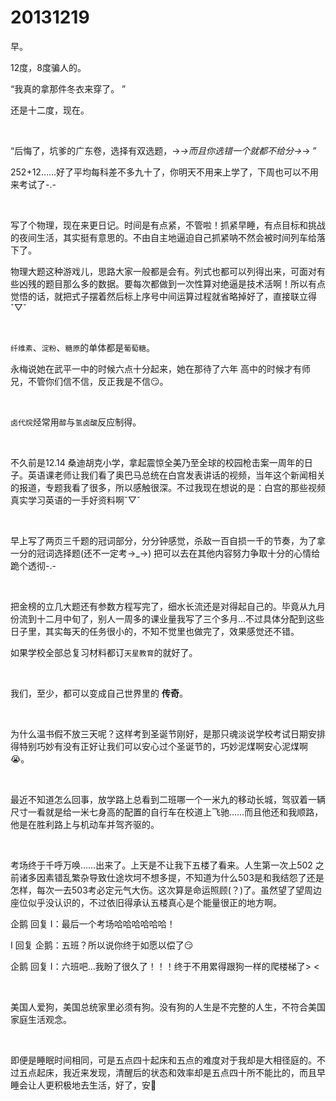 # 20131219

早。

12度，8度骗人的。

“我真的拿那件冬衣来穿了。 ”

还是十二度，现在。

<br/>

“后悔了，坑爹的广东卷，选择有双选题，→_→而且你选错一个就都不给分→_→ ”

252+12……好了平均每科差不多九十了，你明天不用来上学了，下周也可以不用来考试了-.-

<br/>

写了个物理，现在来更日记。时间是有点紧，不管啦！抓紧早睡，有点目标和挑战的夜间生活，其实挺有意思的。不由自主地逼迫自己抓紧呐不然会被时间列车给落下了。

物理大题这种游戏儿，思路大家一般都是会有。列式也都可以列得出来，可面对有些凶残的题目那么多的数据。要每次都做到一次性算对绝逼是技术活啊！所以有点觉悟的话，就把式子摆着然后标上序号中间运算过程就省略掉好了，直接联立得ˇ▽ˇ

<br/>

`纤维素`、`淀粉`、`糖原`的单体都是`葡萄糖`。

永梅说她在武平一中的时候六点十分起来，她在那待了六年 高中的时候才有师兄，不管你们信不信，反正我是不信😏。

<br/>

`卤代烷`烃常用`醇`与`氢卤酸`反应制得。

<br/>

不久前是12.14 桑迪胡克小学，拿起震惊全美乃至全球的校园枪击案一周年的日子。英语课老师让我们看了奥巴马总统在白宫发表讲话的视频，当年这个新闻相关的报道，专题我看了很多，所以感触很深。不过我现在想说的是：白宫的那些视频真实学习英语的一手好资料啊ˇ▽ˇ

<br/>

早上写了两页三千题的冠词部分，分分钟感觉，杀敌一百自损一千的节奏，为了拿一分的冠词选择题(还不一定考→_→) 把可以去在其他内容努力争取十分的心情给跪个透彻-.-

<br/>

把金榜的立几大题还有参数方程写完了，细水长流还是对得起自己的。毕竟从九月份流到十二月中旬了，别人一周多的课业量我写了三个多月…不过具体分配到这些日子里，其实每天的任务很小的，不知不觉里也做完了，效果感觉还不错。

如果学校全部总复习材料都订`天星教育`的就好了。

<br/>

我们，至少，都可以变成自己世界里的 **传奇**。

<br/>

为什么温书假不放三天呢？这样考到圣诞节刚好，是那只魂淡说学校考试日期安排得特别巧妙有没有正好让我们可以安心过个圣诞节的，巧妙泥煤啊安心泥煤啊😭。

<br/>

最近不知道怎么回事，放学路上总看到二班哪一个一米九的移动长城，驾驭着一辆尺寸一看就是给一米七身高的配置的自行车在校道上飞驰……而且他还和我顺路，他是在胜利路上与机动车并驾齐驱的。

<br/>

考场终于千呼万唤……出来了。上天是不让我下五楼了看来。人生第一次上502 之前诸多因素错乱繁杂导致仕途坎坷不想多提，不知道为什么503是和我结怨了还是怎样，每次一去503考必定元气大伤。这次算是命运照顾(？)了。虽然望了望周边座位似乎没认识的，不过依旧得承认五楼真心是个能量很正的地方啊。

企鹅 回复 I：最后一个考场哈哈哈哈哈哈！

I 回复 企鹅：五班？所以说你终于如愿以偿了😏

企鹅 回复 I：六班吧...我盼了很久了！！！终于不用累得跟狗一样的爬楼梯了> <

<br/>

美国人爱狗，美国总统家里必须有狗。没有狗的人生是不完整的人生，不符合美国家庭生活观念。

<br/>

即便是睡眠时间相同，可是五点四十起床和五点的难度对于我却是大相径庭的。不过五点起床，我近来发现，清醒后的状态和效率却是五点四十所不能比的，而且早睡会让人更积极地去生活，好了，安🌙
